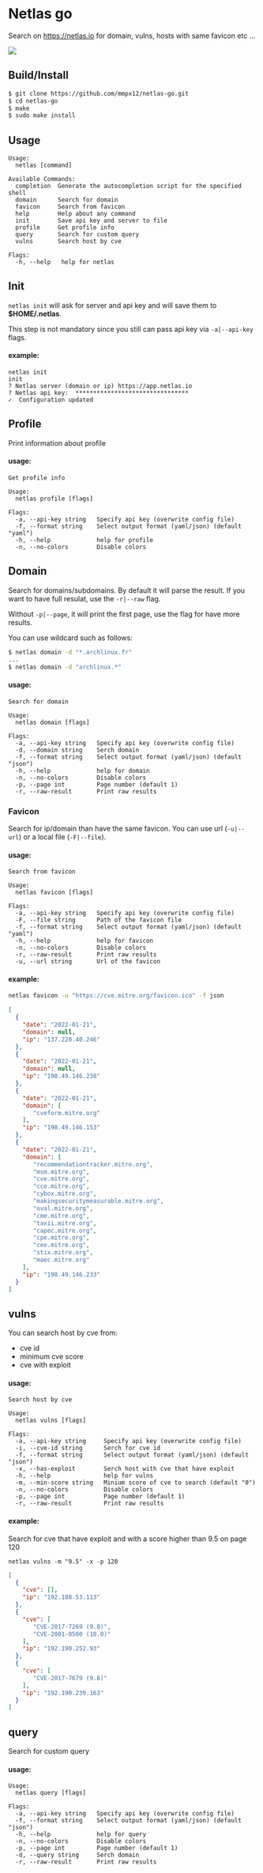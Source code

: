 # Netlas go

Search on https://netlas.io for domain, vulns, hosts with same favicon etc ...

![](.github/screenshot/domain.png)


## Build/Install

```sh
$ git clone https://github.com/mmpx12/netlas-go.git
$ cd netlas-go
$ make
$ sudo make install
```

## Usage

```
Usage:
  netlas [command]

Available Commands:
  completion  Generate the autocompletion script for the specified shell
  domain      Search for domain
  favicon     Search from favicon
  help        Help about any command
  init        Save api key and server to file
  profile     Get profile info
  query       Search for custom query
  vulns       Search host by cve

Flags:
  -h, --help   help for netlas
```

## Init

`netlas init` will ask for server and api key and will save them to **$HOME/.netlas**. 

This step is not mandatory since you still can pass api key via `-a|--api-key` flags.

#### example:

```
netlas init
init
? Netlas server (domain or ip) https://app.netlas.io
? Netlas api key:  ********************************
✓  Configuration updated
```

## Profile

Print information about profile

#### usage:

```
Get profile info

Usage:
  netlas profile [flags]

Flags:
  -a, --api-key string   Specify api key (overwrite config file)
  -f, --format string    Select output format (yaml/json) (default "yaml")
  -h, --help             help for profile
  -n, --no-colors        Disable colors
```

## Domain

Search for domains/subdomains. By default it will parse the result. If you want to have full resulat, use the `-r|--raw` flag.

Without `-p|--page`, it will print the first page, use the flag for have more results.

You can use wildcard such as follows:

```sh
$ netlas domain -d "*.archlinux.fr" 
...
$ netlas domain -d "archlinux.*"
```

#### usage: 

```
Search for domain

Usage:
  netlas domain [flags]

Flags:
  -a, --api-key string   Specify api key (overwrite config file)
  -d, --domain string    Serch domain
  -f, --format string    Select output format (yaml/json) (default "json")
  -h, --help             help for domain
  -n, --no-colors        Disable colors
  -p, --page int         Page number (default 1)
  -r, --raw-result       Print raw results
``` 

### Favicon

Search for ip/domain than have the same favicon.
You can use url (`-u|--url`) or a local file (`-F|--file`).

#### usage:

```
Search from favicon

Usage:
  netlas favicon [flags]

Flags:
  -a, --api-key string   Specify api key (overwrite config file)
  -F, --file string      Path of the favicon file
  -f, --format string    Select output format (yaml/json) (default "yaml")
  -h, --help             help for favicon
  -n, --no-colors        Disable colors
  -r, --raw-result       Print raw results
  -u, --url string       Url of the favicon
```

#### example:

```sh
netlas favicon -u "https://cve.mitre.org/favicon.ico" -f json
```

```json
[
  {
    "date": "2022-01-21",
    "domain": null,
    "ip": "137.220.40.246"
  },
  {
    "date": "2022-01-21",
    "domain": null,
    "ip": "198.49.146.238"
  },
  {
    "date": "2022-01-21",
    "domain": [
       "cveform.mitre.org"
    ],
    "ip": "198.49.146.153"
  },
  {
    "date": "2022-01-21",
    "domain": [
       "recommendationtracker.mitre.org",
       "msm.mitre.org",
       "cve.mitre.org",
       "cce.mitre.org",
       "cybox.mitre.org",
       "makingsecuritymeasurable.mitre.org",
       "oval.mitre.org",
       "cme.mitre.org",
       "taxii.mitre.org",
       "capec.mitre.org",
       "cpe.mitre.org",
       "cee.mitre.org",
       "stix.mitre.org",
       "maec.mitre.org"
    ],
    "ip": "198.49.146.233"
  }
]
```

## vulns

You can search host by cve from:

- cve id
- minimum cve score
- cve with exploit

#### usage:

```
Search host by cve

Usage:
  netlas vulns [flags]

Flags:
  -a, --api-key string     Specify api key (overwrite config file)
  -i, --cve-id string      Serch for cve id
  -f, --format string      Select output format (yaml/json) (default "json")
  -x, --has-exploit        Serch host with cve that have exploit
  -h, --help               help for vulns
  -m, --min-score string   Minium score of cve to search (default "0")
  -n, --no-colors          Disable colors
  -p, --page int           Page number (default 1)
  -r, --raw-result         Print raw results
```

#### example:

Search for cve that have exploit and with a score higher than 9.5 on page 120

`netlas vulns -m "9.5" -x -p 120`

```json
[
  {
    "cve": [],
    "ip": "192.188.53.113"
  },
  {
    "cve": [
       "CVE-2017-7269 (9.8)",
       "CVE-2001-0500 (10.0)"
    ],
    "ip": "192.190.252.93"
  },
  {
    "cve": [
       "CVE-2017-7679 (9.8)"
    ],
    "ip": "192.190.239.163"
  }
]
```

## query

Search for custom query

#### usage:

```
Usage:
  netlas query [flags]

Flags:
  -a, --api-key string   Specify api key (overwrite config file)
  -f, --format string    Select output format (yaml/json) (default "json")
  -h, --help             help for query
  -n, --no-colors        Disable colors
  -p, --page int         Page number (default 1)
  -d, --query string     Serch domain
  -r, --raw-result       Print raw results
```

